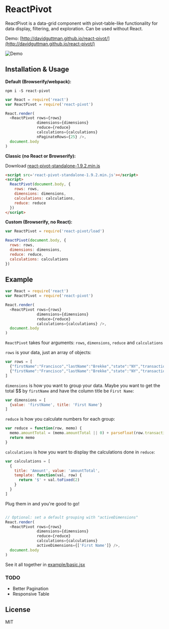 # ReactPivot #

ReactPivot is a data-grid component with pivot-table-like functionality for data display, filtering, and exploration. Can be used without React.

Demo: [http://davidguttman.github.io/react-pivot/](http://davidguttman.github.io/react-pivot/)

![Demo](http://i.imgur.com/BhPF2Cv.gif)

## Installation & Usage ##

<strong> Default (Browserify/webpack): </strong>

```
npm i -S react-pivot
```

```js
var React = require('react')
var ReactPivot = require('react-pivot')

React.render(
  <ReactPivot rows={rows}
              dimensions={dimensions}
              reduce={reduce}
              calculations={calculations}
              nPaginateRows={25} />,
  document.body
)
```

<strong> Classic (no React or Browserify): </strong>

Download [react-pivot-standalone-1.9.2.min.js](https://raw.githubusercontent.com/davidguttman/react-pivot/master/dist/react-pivot-standalone-1.9.2.min.js)

```html
<script src='react-pivot-standalone-1.9.2.min.js'></script>
<script>
  ReactPivot(document.body, {
    rows: rows,
    dimensions: dimensions,
    calculations: calculations,
    reduce: reduce
  })
</script>
```

<strong> Custom (Browserify, no React): </strong>

```js
var ReactPivot = require('react-pivot/load')

ReactPivot(document.body, {
  rows: rows,
  dimensions: dimensions,
  reduce: reduce,
  calculations: calculations
})

```


## Example ##

```js
var React = require('react')
var ReactPivot = require('react-pivot')

React.render(
  <ReactPivot rows={rows}
              dimensions={dimensions}
              reduce={reduce}
              calculations={calculations} />,
  document.body
)
```

`ReactPivot` takes four arguments: `rows`, `dimensions`, `reduce` and `calculations`

`rows` is your data, just an array of objects:
```js
var rows = [
  {"firstName":"Francisco","lastName":"Brekke","state":"NY","transaction":{"amount":"399.73","date":"2012-02-02T08:00:00.000Z","business":"Kozey-Moore","name":"Checking Account 2297","type":"deposit","account":"82741327"}},
  {"firstName":"Francisco","lastName":"Brekke","state":"NY","transaction":{"amount":"768.84","date":"2012-02-02T08:00:00.000Z","business":"Herman-Langworth","name":"Money Market Account 9344","type":"deposit","account":"95753704"}}
]
```

`dimensions` is how you want to group your data. Maybe you want to get the total $$ by `firstName` and have the column title be `First Name`:

```js
var dimensions = [
  {value: 'firstName', title: 'First Name'}
]
```

`reduce` is how you calculate numbers for each group:

```js
var reduce = function(row, memo) {
  memo.amountTotal = (memo.amountTotal || 0) + parseFloat(row.transaction.amount)
  return memo
}
```

`calculations` is how you want to display the calculations done in `reduce`:

```js
var calculations = [
  {
    title: 'Amount', value: 'amountTotal',
    template: function(val, row) {
      return '$' + val.toFixed(2)
    }
  }
]
```

Plug them in and you're good to go!

```js

// Optional: set a default grouping with "activeDimensions"
React.render(
  <ReactPivot rows={rows}
              dimensions={dimensions}
              reduce={reduce}
              calculations={calculations}
              activeDimensions={['First Name']} />,
  document.body
)
```

See it all together in [example/basic.jsx](https://github.com/davidguttman/react-pivot/blob/master/example/basic.jsx)


### TODO ###

* Better Pagination
* Responsive Table

## License ##

MIT
